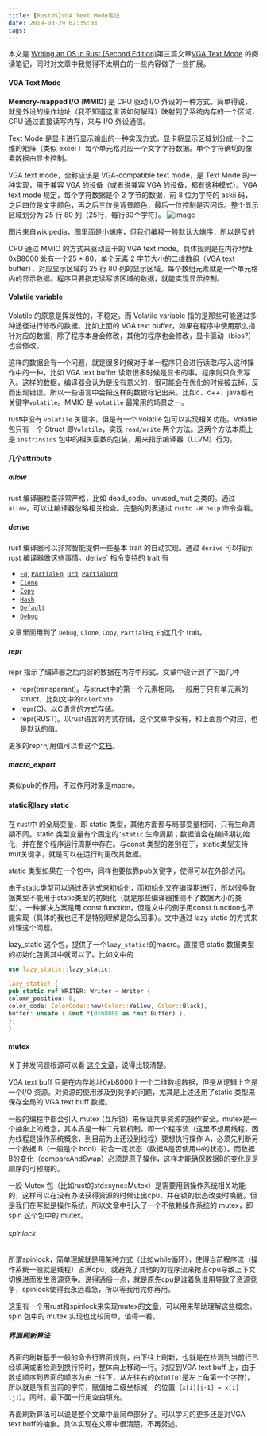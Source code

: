 ```yaml
---
title: [RustOS]VGA Text Mode笔记
date: 2019-03-29 02:35:03
tags:
---
```


本文是 [Writing an OS in Rust (Second Edition)](https://os.phil-opp.com/second-edition/)第三篇文章[VGA Text Mode](https://os.phil-opp.com/vga-text-mode/) 的阅读笔记，同时对文章中我觉得不太明白的一些内容做了一些扩展。

#### VGA Text Mode

**Memory-mapped I/O** (**MMIO**) 是 CPU 驱动 I/O 外设的一种方式。简单得说，就是外设的操作地址（我不知道这里该如何解释）映射到了系统内存的一个区域，CPU 通过直接读写内存，来与 I/O 外设通信。

Text Mode 是显卡进行显示输出的一种实现方式。显卡将显示区域划分成一个二维的矩阵（类似 excel ）每个单元格对应一个文字字符数据。单个字符确切的像素数据由显卡控制。

VGA text mode，全称应该是 VGA-compatible text mode，是 Text Mode 的一种实现，用于兼容 VGA 的设备（或者说兼容 VGA 的设备，都有这种模式）。VGA text mode 规定，每个字符数据是个 2 字节的数据，前 8 位为字符的 askii 码，之后四位是文字颜色，再之后三位是背景颜色，最后一位控制是否闪烁。整个显示区域划分为 25 行 80 列（25行，每行80个字符）。 ![image](http://ww1.sinaimg.cn/large/0071ouepgy1g1gacwcic8j30yy03jjrc.jpg)

图片来自wikipedia，图里面是小端序，但我们编程一般默认大端序，所以是反的

CPU 通过 MMIO 的方式来驱动显卡的 VGA text mode。具体规则是在内存地址 0xB8000 处有一个25 * 80，单个元素 2 字节大小的二维数组（VGA text buffer），对应显示区域的 25 行 80 列的显示区域。每个数组元素就是一个单元格内的显示数据。程序只要指定读写该区域的数据，就能实现显示控制。

#### Volatile variable

Volatile 的原意是挥发性的，不稳定。而 Volatile variable 指的是那些可能通过多种途径进行修改的数据。比如上面的 VGA text buffer，如果在程序中使用那么指针对应的数据，除了程序本身会修改，其他的程序也会修改，显卡驱动（bios?）也会修改。

这样的数据会有一个问题，就是很多时候对于单一程序只会进行读取/写入这种操作中的一种，比如 VGA text buffer 读取很多时候是显卡的事，程序则只负责写入。这样的数据，编译器会认为是没有意义的，很可能会在优化的时候被去掉，反而出现错误。所以一些语言中会把这样的数据标记出来。比如c、c++、java都有关键字`volatile`。MMIO 是 `volatile` 最常用的场景之一。

rust中没有 `volatile` 关键字，但是有一个 volatile 包可以实现相关功能。Volatile 包只有一个 Struct 即`Volatile`，实现 `read/write` 两个方法。这两个方法本质上是 `instrinsics` 包中的相关函数的包装，用来指示编译器（LLVM）行为。

#### 几个attribute

##### allow

rust 编译器检查非常严格，比如 dead_code、unused_mut 之类的。通过 `allow`，可以让编译器忽略相关检查。完整的列表通过 `rustc -W help` 命令查看。

##### derive

rust 编译器可以非常智能提供一些基本 trait 的自动实现。通过 `derive` 可以指示 rust 编译器做这些事情。derive` 指令支持的 trait 有

- [`Eq`](https://doc.rust-lang.org/std/cmp/trait.Eq.html), [`PartialEq`](https://doc.rust-lang.org/std/cmp/trait.PartialEq.html), [`Ord`](https://doc.rust-lang.org/std/cmp/trait.Ord.html), [`PartialOrd`](https://doc.rust-lang.org/std/cmp/trait.PartialOrd.html)
- [`Clone`](https://doc.rust-lang.org/std/clone/trait.Clone.html)
- [`Copy`](https://doc.rust-lang.org/core/marker/trait.Copy.html)
- [`Hash`](https://doc.rust-lang.org/std/hash/trait.Hash.html)
- [`Default`](https://doc.rust-lang.org/std/default/trait.Default.html)
- [`Debug`](https://doc.rust-lang.org/std/fmt/trait.Debug.html)

文章里面用到了 `Debug`, `Clone`, `Copy`, `PartialEq`, `Eq`这几个 trait。

##### repr

repr 指示了编译器之后内容的数据在内存中形式。文章中设计到了下面几种

- repr(transparant)。与struct中的第一个元素相同，一般用于只有单元素的struct，比如文中的`ColorCode`
- repr(C)。以C语言的方式存储。
- repr(RUST)。以rust语言的方式存储，这个文章中没有，和上面那个对应，也是默认的值。

更多的repr可用值可以看这个[文档](https://doc.rust-lang.org/nomicon/other-reprs.html)。

##### macro_export

类似pub的作用，不过作用对象是macro。

#### static和lazy static

在 rust中 的全局变量，即 static 类型，其他方面都与局部变量相同，只有生命周期不同。static 类型变量有个固定的`’static` 生命周期；数据值会在编译期初始化，并在整个程序运行周期中存在。与const 类型的差别在于，static类型支持mut关键字，就是可以在运行时更改其数据。

static 类型如果在一个包中，同样也要依靠pub关键字，使得可以在外部访问。

由于static类型可以通过表达式来初始化，而初始化又在编译期进行，所以很多数据类型不能用于static类型的初始化（就是那些编译器推测不了数据大小的类型）。一种解决方案是用 const function，但是文中的例子用const function也不能实现（具体的我也还不是特别理解是怎么回事）。文中通过 lazy static 的方式来处理这个问题。

lazy_static 这个包，提供了一个`lazy_static!`的macro。直接把 static 数据类型的初始化包裹其中就可以了。比如文中的

```rust
use lazy_static::lazy_static;

lazy_static! {
pub static ref WRITER: Writer = Writer {
column_position: 0,
color_code: ColorCode::new(Color::Yellow, Color::Black),
buffer: unsafe { &mut *(0xb8000 as *mut Buffer) },
};
}

```



#### mutex

关于并发问题根源可以看 [这个文章](https://www.cnblogs.com/fanzhidongyzby/p/3654855.html)，说得比较清楚。

VGA text buff 只是在内存地址0xb8000上一个二维数组数据，但是从逻辑上它是一个I/O 资源。对资源的使用涉及到竞争的问题，尤其是上述还用了static 类型来保存全局的 VGA text buff 数据。

一般的编程中都会引入 mutex (互斥锁）来保证共享资源的操作安全。mutex是一个抽象上的概念，其本质是一种二元锁机制，即一个程序流（这里不想用线程，因为线程是操作系统概念，到目前为止还没到线程）要想执行操作 A，必须先判断另一个数据 B（一般是个 bool）符合一定状态（数据A是否使用中的状态）。而数据B的变化（compareAndSwap）必须是原子操作，这样才能确保数据B的变化是是顺序的可预期的。

一般 Mutex 包（比如rust的std::sync::Mutex）是需要用到操作系统相关功能的，这样可以在没有办法获得资源的时候让出cpu，并在锁的状态改变时唤醒。但是我们在写就是操作系统，所以文章中引入了一个不依赖操作系统的 mutex，即 spin 这个包中的 mutex。

###### spinlock

所谓spinlock，简单理解就是用某种方式（比如while循环），使得当前程序流（操作系统一般就是线程）占满cpu，就避免了其他的的程序流来抢占cpu导致上下文切换进而发生资源竞争。说得通俗一点，就是原先cpu是谁着急谁用导致了资源竞争，spinlock使得我永远着急，所以等我用完你再用。

这里有一个用rust和spinlock来实现mutex的[文章](https://zhuanlan.zhihu.com/p/47501027)，可以用来帮助理解这些概念。spin 包中的 mutex 实现也比较简单，值得一看。

##### 界面刷新算法

界面的刷新基于一般的命令行界面规则，由下往上刷新，也就是在检测到当前行已经填满或者检测到换行符时，整体向上移动一行。对应到VGA text buff 上，由于数组顺序到界面的顺序为由上往下，从左往右的(`x[0][0]`是左上角第一个字符)，所以就是所有当前的字符，赋值给二级坐标减一的位置（`x[i][j-1] = x[i][j]`）。同时，最下面一行用空白填充。

界面刷新算法可以说是整个文章中最简单部分了。可以学习的更多还是对VGA text buff的抽象。具体实现在文章中很清楚，不再赘述。